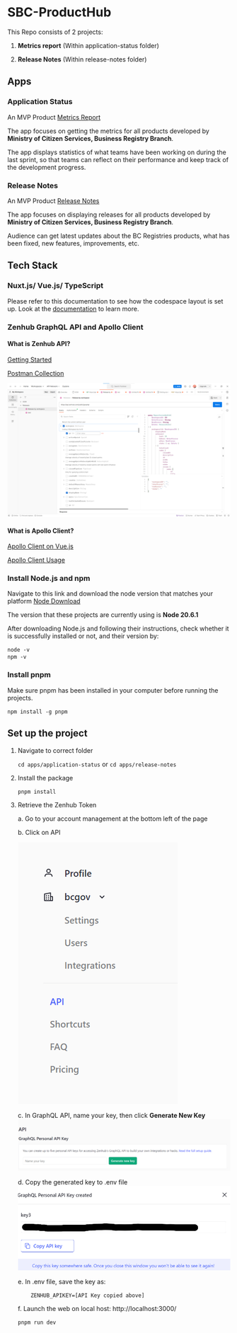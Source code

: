 # SBC-ProductHub
This Repo consists of 2 projects:

1. **Metrics report** (Within application-status folder)

2. **Release Notes** (Within release-notes folder)
## Apps

### Application Status
An MVP Product [Metrics Report](www.metrics.bcregistry.gov.bc.ca)

The app focuses on getting the metrics for all products developed by **Ministry of Citizen Services, Business Registry Branch**.

The app displays statistics of what teams have been working on during the last sprint, so that teams can reflect on their performance and keep track of the development progress. 

### Release Notes
An MVP Product [Release Notes](https://www.release-notes.bcregistry.gov.bc.ca/)

The app focuses on displaying releases for all products developed by **Ministry of Citizen Services, Business Registry Branch**.

Audience can get latest updates about the BC Registries products, what has been fixed, new features, improvements, etc.

## Tech Stack
### Nuxt.js/ Vue.js/ TypeScript
Please refer to this documentation to see how the codespace layout is set up. Look at the [documentation](https://nuxt.com/docs/getting-started/introduction) to learn more.

### Zenhub GraphQL API and Apollo Client
#### What is Zenhub API?

[Getting Started](https://developers.zenhub.com/graphql-api-docs/getting-started)

[Postman Collection](https://developers.zenhub.com/graphql-api-docs/postman-collection)

![Sample Schema](image.png)

#### What is Apollo Client? 

[Apollo Client on Vue.js](https://v4.apollo.vuejs.org/guide/installation.html)

[Apollo Client Usage](https://www.apollographql.com/docs/react/get-started/)

### Install Node.js and npm
Navigate to this link and download the node version that matches your platform [Node Download](https://nodejs.org/en/download)

The version that these projects are currently using is **Node 20.6.1**

After downloading Node.js and following their instructions, check whether it is successfully installed or not, and their version by:
```
node -v
npm -v
```

### Install pnpm
Make sure pnpm has been installed in your computer before running the projects.

```
npm install -g pnpm
```


## Set up the project
1. Navigate to correct folder

    `cd apps/application-status` or
    `cd apps/release-notes`
2. Install the package
    ```
    pnpm install
3. Retrieve the Zenhub Token
    
    a. Go to your account management at the bottom left of the page

    b. Click on API

    ![Alt text](image-1.png)

    c. In GraphQL API, name your key, then click **Generate New Key**
    ![Alt text](image-2.png)

    d. Copy the generated key to .env file
    ![Alt text](image-3.png)
    
    e. In .env file, save the key as:
    ```
        ZENHUB_APIKEY=[API Key copied above]
    ```

    f. Launch the web on local host: http://localhost:3000/ 
    ```
    pnpm run dev
    ```

